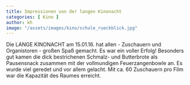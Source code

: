 ```yaml
---
title: Impressionen von der langen Kinonacht
categories: [ Kino ]
author: kh
image: "/assets/images/kino/schule_rueckblick.jpg"
---
```


Die LANGE KINONACHT am 15.01.16. hat allen - Zuschauern und Organistoren - großen Spaß gemacht. Es war ein voller Erfolg! Besonders gut kamen die dick bestrichenen Schmalz- und Butterbrote als Pausensnack zusammen mit der vollmundigen Feuerzangenbowle an. Es wurde viel geredet und vor allem gelacht. Mit ca. 60 Zuschauern pro Film war die Kapazität des Raumes erreicht. 